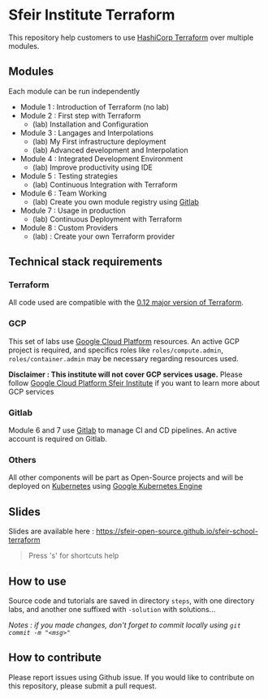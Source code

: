# Sfeir Institute Terraform

This repository help customers to use [HashiCorp Terraform](https://www.terraform.io/) over multiple modules.

## Modules

Each module can be run independently

* Module 1 : Introduction of Terraform (no lab)
* Module 2 : First step with Terraform 
  * (lab) Installation and Configuration
* Module 3 : Langages and Interpolations
  * (lab) My First infrastructure deployment
  * (lab) Advanced development and Interpolation
* Module 4 : Integrated Development Environment
  * (lab) Improve productivity using IDE
* Module 5 : Testing strategies
  * (lab) Continuous Integration with Terraform
* Module 6 : Team Working
  * (lab) Create you own module registry using [Gitlab](https://about.gitlab.com/)
* Module 7 : Usage in production
  * (lab) Continuous Deployment with Terraform
* Module 8 : Custom Providers
  * (lab) : Create your own Terraform provider

## Technical stack requirements

### Terraform

All code used are compatible with the [0.12 major version of Terraform](https://releases.hashicorp.com/terraform/).

### GCP

This set of labs use [Google Cloud Platform](https://cloud.google.com/) resources.
An active GCP project is required, and specifics roles like `roles/compute.admin`, `roles/container.admin` may be necessary regarding resources used.

**Disclaimer : This institute will not cover GCP services usage.**
Please follow [Google Cloud Platform Sfeir Institute](https://www.sfeir.com/formation/institute/) if you want to learn more about GCP services

### Gitlab

Module 6 and 7 use [Gitlab](https://about.gitlab.com/) to manage CI and CD pipelines.
An active account is required on Gitlab.

### Others

All other components will be part as Open-Source projects and will be deployed on [Kubernetes](https://kubernetes.io/) using [Google Kubernetes Engine](https://cloud.google.com/kubernetes-engine/)

## Slides

Slides are available here : https://sfeir-open-source.github.io/sfeir-school-terraform

> Press 's' for shortcuts help

## How to use

Source code and tutorials are saved in directory `steps`, with one directory labs, and another one suffixed with `-solution` with solutions...

*Notes : if you made changes, don't forget to commit locally using `git commit -m "<msg>"`*

## How to contribute

Please report issues using Github issue.
If you would like to contribute on this repository, please submit a pull request.
